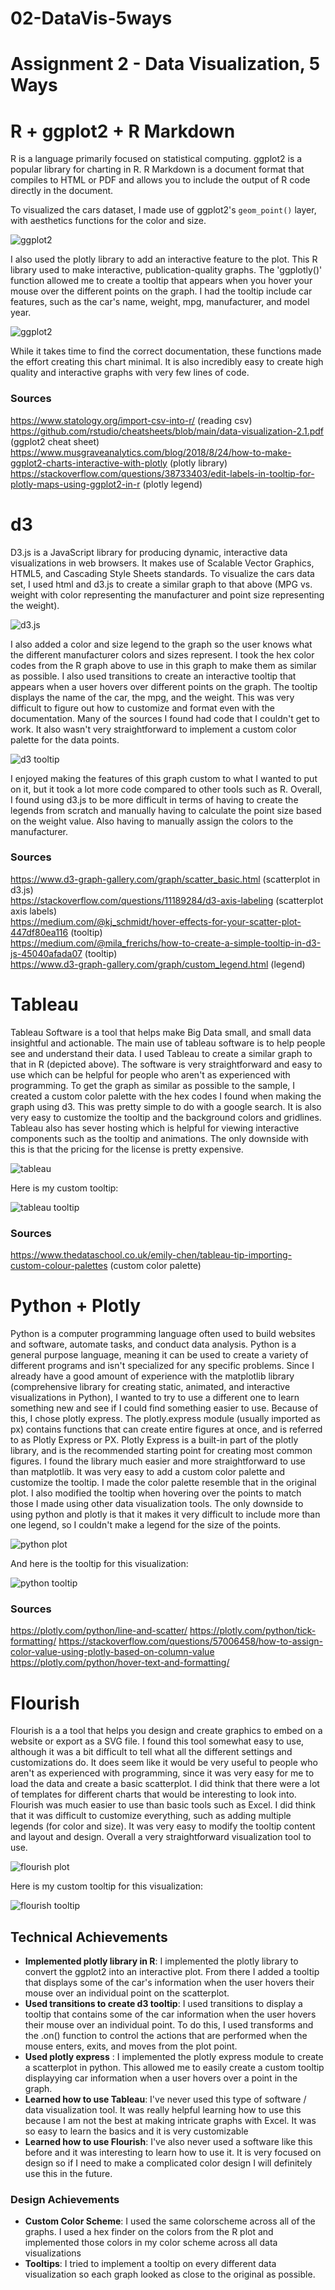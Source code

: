 # 02-DataVis-5ways

Assignment 2 - Data Visualization, 5 Ways  
===

# R + ggplot2 + R Markdown

R is a language primarily focused on statistical computing. ggplot2 is a popular library for charting in R. R Markdown is a document format that compiles to HTML or PDF and allows you to include the output of R code directly in the document.

To visualized the cars dataset, I made use of ggplot2's `geom_point()` layer, with aesthetics functions for the color and size. 

![ggplot2](img/a2_rplot.png)

I also used the plotly library to add an interactive feature to the plot. This R library used to make interactive, publication-quality graphs. The 'ggplotly()' function allowed me to create a tooltip that appears when you hover your mouse over the different points on the graph. I had the tooltip include car features, such as the car's name, weight, mpg, manufacturer, and model year. 

![ggplot2](img/plotly.png)

While it takes time to find the correct documentation, these functions made the effort creating this chart minimal. It is also incredibly easy to create high quality and interactive graphs with very few lines of code.

### Sources 
https://www.statology.org/import-csv-into-r/ (reading csv)  
https://github.com/rstudio/cheatsheets/blob/main/data-visualization-2.1.pdf (ggplot2 cheat sheet)  
https://www.musgraveanalytics.com/blog/2018/8/24/how-to-make-ggplot2-charts-interactive-with-plotly (plotly library)  
https://stackoverflow.com/questions/38733403/edit-labels-in-tooltip-for-plotly-maps-using-ggplot2-in-r (plotly legend)  

# d3

D3.js is a JavaScript library for producing dynamic, interactive data visualizations in web browsers. It makes use of Scalable Vector Graphics, HTML5, and Cascading Style Sheets standards. To visualize the cars data set, I used html and d3.js to create a similar graph to that above (MPG vs. weight with color representing the manufacturer and point size representing the weight). 

![d3.js](img/d3.PNG)

I also added a color and size legend to the graph so the user knows what the different manufacturer colors and sizes represent. I took the hex color codes from the R graph above to use in this graph to make them as similar as possible. I also used transitions to create an interactive tooltip that appears when a user hovers over different points on the graph. The tooltip displays the name of the car, the mpg, and the weight. This was very difficult to figure out how to customize and format even with the documentation. Many of the sources I found had code that I couldn't get to work. It also wasn't very straightforward to implement a custom color palette for the data points. 

![d3 tooltip](img/d3_tooltip.png)

I enjoyed making the features of this graph custom to what I wanted to put on it, but it took a lot more code compared to other tools such as R. Overall, I found using d3.js to be more difficult in terms of having to create the legends from scratch and manually having to calculate the point size based on the weight value. Also having to manually assign the colors to the manufacturer.

### Sources
https://www.d3-graph-gallery.com/graph/scatter_basic.html (scatterplot in d3.js)  
https://stackoverflow.com/questions/11189284/d3-axis-labeling (scatterplot axis labels)  
https://medium.com/@kj_schmidt/hover-effects-for-your-scatter-plot-447df80ea116 (tooltip)  
https://medium.com/@mila_frerichs/how-to-create-a-simple-tooltip-in-d3-js-45040afada07 (tooltip)  
https://www.d3-graph-gallery.com/graph/custom_legend.html (legend)  

# Tableau

Tableau Software is a tool that helps make Big Data small, and small data insightful and actionable. The main use of tableau software is to help people see and understand their data. I used Tableau to create a similar graph to that in R (depicted above). The software is very straightforward and easy to use which can be helpful for people who aren't as experienced with programming. To get the graph as similar as possible to the sample, I created a custom color palette with the hex codes I found when making the graph using d3. This was pretty simple to do with a google search. It is also very easy to customize the tooltip and the background colors and gridlines. Tableau also has sever hosting which is helpful for viewing interactive components such as the tooltip and animations. The only downside with this is that the pricing for the license is pretty expensive. 

![tableau](img/tableau.png)

Here is my custom tooltip: 

![tableau tooltip](img/Tableau_tooltip.png)

### Sources
https://www.thedataschool.co.uk/emily-chen/tableau-tip-importing-custom-colour-palettes (custom color palette)  

# Python + Plotly

Python is a computer programming language often used to build websites and software, automate tasks, and conduct data analysis. Python is a general purpose language, meaning it can be used to create a variety of different programs and isn't specialized for any specific problems. Since I already have a good amount of experience with the matplotlib library (comprehensive library for creating static, animated, and interactive visualizations in Python), I wanted to try to use a different one to learn something new and see if I could find something easier to use. Because of this, I chose plotly express. The plotly.express module (usually imported as px) contains functions that can create entire figures at once, and is referred to as Plotly Express or PX. Plotly Express is a built-in part of the plotly library, and is the recommended starting point for creating most common figures. I found the library much easier and more straightforward to use than matplotlib. It was very easy to add a custom color palette and customize the tooltip. I made the color palette resemble that in the original plot. I also modified the tooltip when hovering over the points to match those I made using other data visualization tools. The only downside to using python and plotly is that it makes it very difficult to include more than one legend, so I couldn't make a legend for the size of the points. 

![python plot](img/pythonplot.png)

And here is the tooltip for this visualization:

![python tooltip](img/python_tooltip.png)

### Sources
https://plotly.com/python/line-and-scatter/
https://plotly.com/python/tick-formatting/
https://stackoverflow.com/questions/57006458/how-to-assign-color-value-using-plotly-based-on-column-value
https://plotly.com/python/hover-text-and-formatting/

# Flourish

Flourish is a a tool that helps you design and create graphics to embed on a website or export as a SVG file. I found this tool somewhat easy to use, although it was a bit difficult to tell what all the different settings and customizations do. It does seem like it would be very useful to people who aren't as experienced with programming, since it was very easy for me to load the data and create a basic scatterplot. I did think that there were a lot of templates for different charts that would be interesting to look into. Flourish was much easier to use than basic tools such as Excel. I did think that it was difficult to customize everything, such as adding multiple legends (for color and size). It was very easy to modify the tooltip content and layout and design. Overall a very straightforward visualization tool to use.

![flourish plot](img/flourish.png)

Here is my custom tooltip for this visualization:

![flourish tooltip](img/Flourish_tooltip.png)

## Technical Achievements
- **Implemented plotly library in R**: I implemented the plotly library to convert the ggplot2 into an interactive plot. From there I added a tooltip that displays some of the car's information when the user hovers their mouse over an individual point on the scatterplot.
- **Used transitions to create d3 tooltip**: I used transitions to display a tooltip that contains some of the car information when the user hovers their mouse over an individual point. To do this, I used transforms and the .on() function to control the actions that are performed when the mouse enters, exits, and moves from the plot point. 
- **Used plotly express** : I implemented the plotly express module to create a scatterplot in python. This allowed me to easily create a custom tooltip displayying car information when a user hovers over a point in the graph.
- **Learned how to use Tableau**: I've never used this type of software / data visualization tool. It was really helpful learning how to use this because I am not the best at making intricate graphs with Excel. It was so easy to learn the basics and it is very customizable
- **Learned how to use Flourish**: I've also never used a software like this before and it was interesting to learn how to use it. It is very focused on design so if I need to make a complicated color design I will definitely use this in the future.

### Design Achievements
- **Custom Color Scheme**: I used the same colorscheme across all of the graphs. I used a hex finder on the colors from the R plot and implemented those colors in my color scheme across all data visualizations
- **Tooltips**: I tried to implement a tooltip on every different data visualization so each graph looked as close to the original as possible. 
